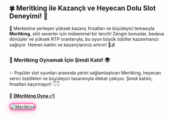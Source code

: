 <h2>🍀 Meritking ile Kazançlı ve Heyecan Dolu Slot Deneyimi! 🎰</h2>
<p>💎 Merkezine yerleşen yüksek kazanç fırsatları ve büyüleyici temasıyla <strong>Meritking</strong>, slot severler için mükemmel bir tercih! Zengin bonuslar, bedava dönüşler ve yüksek RTP oranlarıyla, bu oyun büyük ödüller kazanmanızı sağlıyor. Hemen katılın ve kazançlarınızı artırın! 🎉💰</p>

<h3>🔗 Meritking Oynamak İçin Şimdi Katıl! 🌍</h3>
<p>✨ Popüler slot oyunları arasında yerini sağlamlaştıran Meritking, heyecan verici özellikleri ve büyüleyici tasarımıyla dikkat çekiyor. Şimdi katılın, fırsatları kaçırmayın! 👇👇</p>
<p>🔗 <a href="http://www.redly.vip/3A5tsFl" target="_blank"><strong>[Meritking Oyna ✅]</strong></a></p>

<a href="http://www.redly.vip/3A5tsFl" title="Meritking">
  <img src="https://i.ibb.co/BtMhhf6/g-venligiris.jpg" alt="Meritking" style="max-width: 100%; border: 3px solid #ff69b4; border-radius: 15px; box-shadow: 0px 0px 15px rgba(255, 105, 180, 0.8);">
</a>
